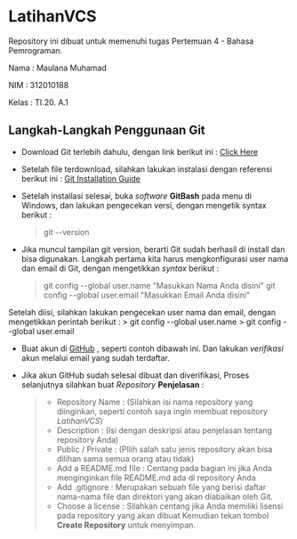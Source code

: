 # LatihanVCS
Repository ini dibuat untuk memenuhi tugas Pertemuan 4 - Bahasa Pemrograman.

Nama    : Maulana Muhamad

NIM     : 312010188

Kelas   : TI.20. A.1

## Langkah-Langkah Penggunaan Git

* Download Git terlebih dahulu, dengan link berikut ini : [Click Here](https://git-scm.com/)

* Setelah file terdownload, silahkan lakukan instalasi dengan referensi berikut ini : [Git Installation Guide](https://git-scm.com/book/en/v2/Getting-Started-Installing-Git)

* Setelah installasi selesai, buka *software* **GitBash** pada menu di Windows, dan lakukan pengecekan versi, dengan mengetik syntax berikut :
    > git --version


* Jika muncul tampilan git version, berarti Git sudah berhasil di install dan bisa digunakan. Langkah pertama kita harus mengkonfigurasi user nama dan email di Git, dengan mengetikkan *syntax* berikut :
    > git config --global user.name "Masukkan Nama Anda disini"<rb>
    > git config --global user.email "Masukkan Email Anda disini"<rb>

Setelah diisi, silahkan lakukan pengecekan user nama dan email, dengan mengetikkan perintah berikut :
    > git config --global user.name<rb>
    > git config --global user.email<rb>
* Buat akun di [GitHub](https://github.com) , seperti contoh dibawah ini. Dan lakukan *verifikasi* akun melalui email yang sudah terdaftar. 

* Jika akun GitHub sudah selesai dibuat dan diverifikasi, Proses selanjutnya silahkan buat *Repository*
**Penjelasan** : 
    > * Repository Name : (Silahkan isi nama repository yang diinginkan, seperti contoh saya ingin membuat repository *LatihanVCS*)
    > * Description : (Isi dengan deskripsi atau penjelasan tentang repository Anda)
    > * Public / Private : (PIlih salah satu jenis repository akan bisa dilihan sama semua orang atau tidak)
    > * Add a README.md file : Centang pada bagian ini jika Anda menginginkan file README.md ada di repository Anda
    > * Add .gitignore : Merupakan  sebuah file yang berisi daftar nama-nama file dan direktori yang akan diabaikan oleh Git.
    > * Choose a license : Silahkan centang jika Anda memiliki lisensi pada repository yang akan dibuat
Kemudian tekan tombol **Create Repository** untuk menyimpan.